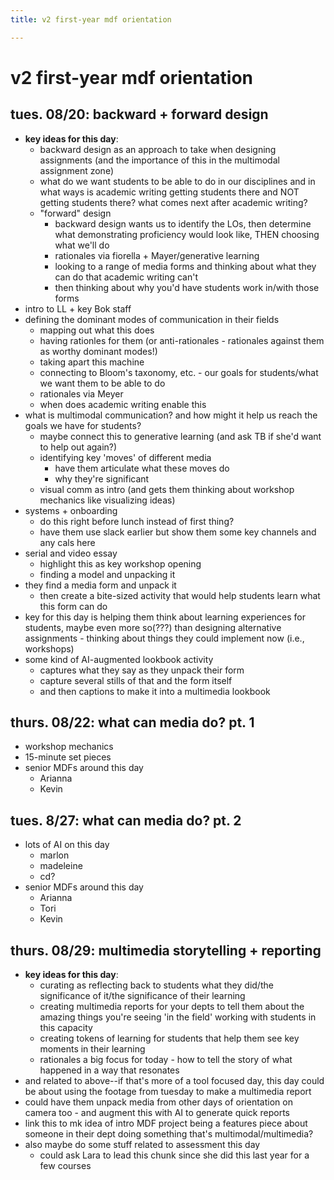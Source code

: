 ```yaml
---
title: v2 first-year mdf orientation

---
```


# v2 first-year mdf orientation

## tues. 08/20: backward + forward design
* **key ideas for this day**: 
    * backward design as an approach to take when designing assignments (and the importance of this in the multimodal assignment zone)
    * what do we want students to be able to do in our disciplines and in what ways is academic writing getting students there and NOT getting students there? what comes next after academic writing?
    * "forward" design
        * backward design wants us to identify the LOs, then determine what demonstrating proficiency would look like, THEN choosing what we'll do
        * rationales via fiorella + Mayer/generative learning
        * looking to a range of media forms and thinking about what they can do that academic writing can't
        * then thinking about why you'd have students work in/with those forms
* intro to LL + key Bok staff
* defining the dominant modes of communication in their fields
    * mapping out what this does
    * having rationles for them (or anti-rationales - rationales against them as worthy dominant modes!)
    * taking apart this machine
    * connecting to Bloom's taxonomy, etc. - our goals for students/what we want them to be able to do
    * rationales via Meyer
    * when does academic writing enable this
* what is multimodal communication? and how might it help us reach the goals we have for students?
    * maybe connect this to generative learning (and ask TB if she'd want to help out again?)
    * identifying key 'moves' of different media
        * have them articulate what these moves do
        * why they're significant
    * visual comm as intro (and gets them thinking about workshop mechanics like visualizing ideas)
* systems + onboarding
    * do this right before lunch instead of first thing?
    * have them use slack earlier but show them some key channels and any cals here
* serial and video essay
    * highlight this as key workshop opening
    * finding a model and unpacking it
* they find a media form and unpack it
    * then create a bite-sized activity that would help students learn what this form can do
* key for this day is helping them think about learning experiences for students, maybe even more so(???) than designing alternative assignments - thinking about things they could implement now (i.e., workshops)
* some kind of AI-augmented lookbook activity
    * captures what they say as they unpack their form
    * capture several stills of that and the form itself
    * and then captions to make it into a multimedia lookbook

## thurs. 08/22: what can media do? pt. 1
* workshop mechanics
* 15-minute set pieces
* senior MDFs around this day
    * Arianna
    * Kevin

## tues. 8/27: what can media do? pt. 2
* lots of AI on this day
    * marlon
    * madeleine
    * cd?
* senior MDFs around this day
    * Arianna
    * Tori
    * Kevin

## thurs. 08/29: multimedia storytelling + reporting
* **key ideas for this day**:
    * curating as reflecting back to students what they did/the significance of it/the significance of their learning
    * creating multimedia reports for your depts to tell them about the amazing things you're seeing 'in the field' working with students in this capacity
    * creating tokens of learning for students that help them see key moments in their learning
    * rationales a big focus for today - how to tell the story of what happened in a way that resonates
* and related to above--if that's more of a tool focused day, this day could be about using the footage from tuesday to make a multimedia report
* could have them unpack media from other days of orientation on camera too - and augment this with AI to generate quick reports
* link this to mk idea of intro MDF project being a features piece about someone in their dept doing something that's multimodal/multimedia?
* also maybe do some stuff related to assessment this day
    * could ask Lara to lead this chunk since she did this last year for a few courses